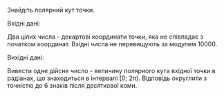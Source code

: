 Знайдіть полярний кут точки.

Вхідні дані:

Два цілих числа - декартові координати точки, яка не співпадає з початком координат. Вхідні числа не перевищують за модулем 10000.

Вихідні дані:

Вивести одне дійсне число - величину полярного кута вхідної точки в радіанах, що знаходиться в інтервалі [0; 2π). Відповідь округлити з точністю до 6 знаків після десяткової коми.